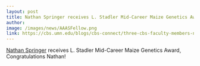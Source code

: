 ```yaml
---
layout: post
title: Nathan Springer receives L. Stadler Mid-Career Maize Genetics Award
author:
image: /images/news/AAASFellow.png
link: https://cbs.umn.edu/blogs/cbs-connect/three-cbs-faculty-members-named-aaas-fellows
---
```


[Nathan Springer](/people/nathan-springer/) receives L. Stadler Mid-Career Maize Genetics Award, Congratulations Nathan!
